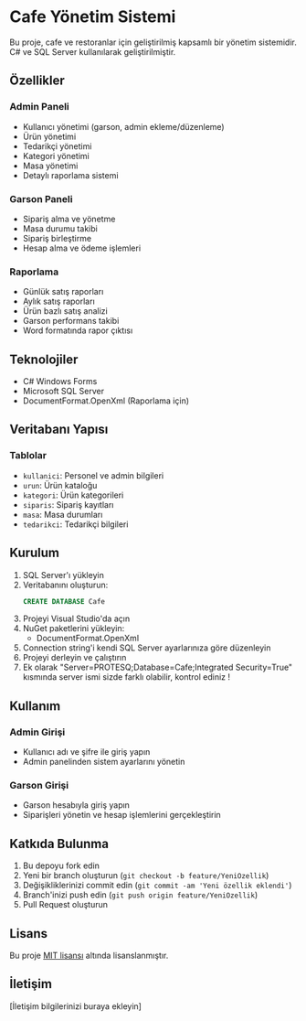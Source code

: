 # Cafe Yönetim Sistemi

Bu proje, cafe ve restoranlar için geliştirilmiş kapsamlı bir yönetim sistemidir. C# ve SQL Server kullanılarak geliştirilmiştir.

## Özellikler

### Admin Paneli
- Kullanıcı yönetimi (garson, admin ekleme/düzenleme)
- Ürün yönetimi
- Tedarikçi yönetimi
- Kategori yönetimi
- Masa yönetimi
- Detaylı raporlama sistemi

### Garson Paneli
- Sipariş alma ve yönetme
- Masa durumu takibi
- Sipariş birleştirme
- Hesap alma ve ödeme işlemleri

### Raporlama
- Günlük satış raporları
- Aylık satış raporları
- Ürün bazlı satış analizi
- Garson performans takibi
- Word formatında rapor çıktısı

## Teknolojiler
- C# Windows Forms
- Microsoft SQL Server
- DocumentFormat.OpenXml (Raporlama için)

## Veritabanı Yapısı

### Tablolar
- `kullanici`: Personel ve admin bilgileri
- `urun`: Ürün kataloğu
- `kategori`: Ürün kategorileri
- `siparis`: Sipariş kayıtları
- `masa`: Masa durumları
- `tedarikci`: Tedarikçi bilgileri

## Kurulum

1. SQL Server'ı yükleyin
2. Veritabanını oluşturun:
   ```sql
   CREATE DATABASE Cafe
   ```
3. Projeyi Visual Studio'da açın
4. NuGet paketlerini yükleyin:
   - DocumentFormat.OpenXml
5. Connection string'i kendi SQL Server ayarlarınıza göre düzenleyin
6. Projeyi derleyin ve çalıştırın
7. Ek olarak  "Server=PROTESQ;Database=Cafe;Integrated Security=True" kısmında server ismi sizde farklı olabilir, kontrol ediniz !

## Kullanım

### Admin Girişi
- Kullanıcı adı ve şifre ile giriş yapın
- Admin panelinden sistem ayarlarını yönetin

### Garson Girişi
- Garson hesabıyla giriş yapın
- Siparişleri yönetin ve hesap işlemlerini gerçekleştirin

## Katkıda Bulunma
1. Bu depoyu fork edin
2. Yeni bir branch oluşturun (`git checkout -b feature/YeniOzellik`)
3. Değişikliklerinizi commit edin (`git commit -am 'Yeni özellik eklendi'`)
4. Branch'inizi push edin (`git push origin feature/YeniOzellik`)
5. Pull Request oluşturun

## Lisans
Bu proje [MIT lisansı](LICENSE) altında lisanslanmıştır.

## İletişim
[İletişim bilgilerinizi buraya ekleyin]